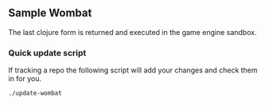 ## Sample Wombat

The last clojure form is returned and executed in the game engine sandbox.

### Quick update script

If tracking a repo the following script will add your changes and check them in for you.

`./update-wombat`
